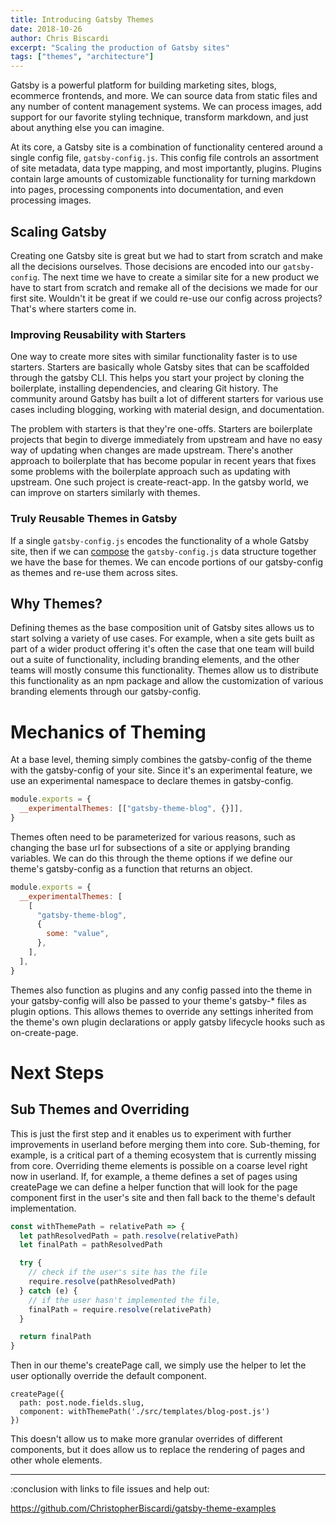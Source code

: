 ```yaml
---
title: Introducing Gatsby Themes
date: 2018-10-26
author: Chris Biscardi
excerpt: "Scaling the production of Gatsby sites"
tags: ["themes", "architecture"]
---
```


Gatsby is a powerful platform for building marketing sites, blogs,
ecommerce frontends, and more. We can source data from static files
and any number of content management systems. We can process images,
add support for our favorite styling technique, transform markdown,
and just about anything else you can imagine.

At its core, a Gatsby site is a combination of functionality centered
around a single config file, `gatsby-config.js`. This config file
controls an assortment of site metadata, data type mapping, and most
importantly, plugins. Plugins contain large amounts of customizable
functionality for turning markdown into pages, processing components
into documentation, and even processing images.

## Scaling Gatsby

Creating one Gatsby site is great but we had to start from scratch and
make all the decisions ourselves. Those decisions are encoded into our
`gatsby-config`. The next time we have to create a similar site for a
new product we have to start from scratch and remake all of the
decisions we made for our first site. Wouldn't it be great if we could
re-use our config across projects? That's where starters come
in.

### Improving Reusability with Starters

One way to create more sites with similar functionality faster is to
use starters. Starters are basically whole Gatsby sites that can be
scaffolded through the gatsby CLI. This helps you start your project
by cloning the boilerplate, installing dependencies, and clearing Git
history. The community around Gatsby has built a lot of different
starters for various use cases including blogging, working with
material design, and documentation.

The problem with starters is that they're one-offs. Starters are
boilerplate projects that begin to diverge immediately from upstream
and have no easy way of updating when changes are made
upstream. There's another approach to boilerplate that has become
popular in recent years that fixes some problems with the boilerplate
approach such as updating with upstream. One such project is
create-react-app. In the gatsby world, we can improve on starters
similarly with themes.

### Truly Reusable Themes in Gatsby

If a single `gatsby-config.js` encodes the functionality of a whole Gatsby
site, then if we can [compose](https://medium.com/javascript-scene/master-the-javascript-interview-what-is-function-composition-20dfb109a1a0) the `gatsby-config.js` data structure together
we have the base for themes. We can encode portions of our
gatsby-config as themes and re-use them across sites.

## Why Themes?

Defining themes as the base composition unit of Gatsby sites allows us to start
solving a variety of use cases. For example, when a site gets built as
part of a wider product offering it's often the case that one team
will build out a suite of functionality, including branding elements,
and the other teams will mostly consume this functionality. Themes
allow us to distribute this functionality as an npm package and allow
the customization of various branding elements through our
gatsby-config.

# Mechanics of Theming

At a base level, theming simply combines the gatsby-config of the
theme with the gatsby-config of your site. Since it's an experimental
feature, we use an experimental namespace to declare themes in
gatsby-config.

```js
module.exports = {
  __experimentalThemes: [["gatsby-theme-blog", {}]],
}
```

Themes often need to be parameterized for various reasons, such as
changing the base url for subsections of a site or applying branding
variables. We can do this through the theme options if we define our
theme's gatsby-config as a function that returns an object.

```js
module.exports = {
  __experimentalThemes: [
    [
      "gatsby-theme-blog",
      {
        some: "value",
      },
    ],
  ],
}
```

Themes also function as plugins and any config passed into the theme
in your gatsby-config will also be passed to your theme's gatsby-\*
files as plugin options. This allows themes to override any settings
inherited from the theme's own plugin declarations or apply gatsby
lifecycle hooks such as on-create-page.

# Next Steps

## Sub Themes and Overriding

This is just the first step and it enables us to experiment with
further improvements in userland before merging them into
core. Sub-theming, for example, is a critical part of a theming
ecosystem that is currently missing from core. Overriding theme
elements is possible on a coarse level right now in userland. If, for
example, a theme defines a set of pages using createPage we can define
a helper function that will look for the page component first in the
user's site and then fall back to the theme's default implementation.

```js
const withThemePath = relativePath => {
  let pathResolvedPath = path.resolve(relativePath)
  let finalPath = pathResolvedPath

  try {
    // check if the user's site has the file
    require.resolve(pathResolvedPath)
  } catch (e) {
    // if the user hasn't implemented the file,
    finalPath = require.resolve(relativePath)
  }

  return finalPath
}
```

Then in our theme's createPage call, we simply use the helper to let
the user optionally override the default component.

```
createPage({
  path: post.node.fields.slug,
  component: withThemePath('./src/templates/blog-post.js')
})
```

This doesn't allow us to make more granular overrides of different
components, but it does allow us to replace the rendering of pages and
other whole elements.

---

:conclusion with links to file issues and help out:

https://github.com/ChristopherBiscardi/gatsby-theme-examples

